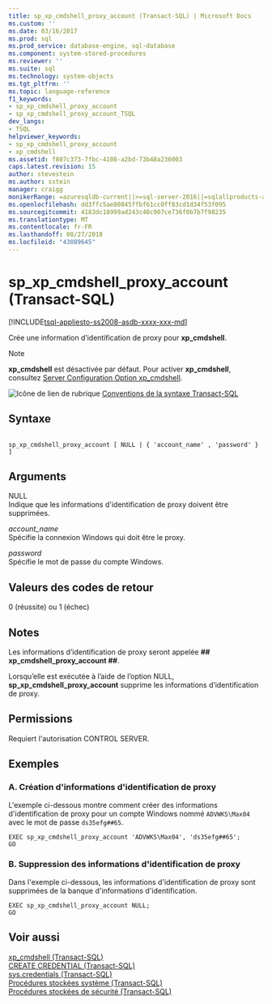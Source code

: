 ```yaml
---
title: sp_xp_cmdshell_proxy_account (Transact-SQL) | Microsoft Docs
ms.custom: ''
ms.date: 03/16/2017
ms.prod: sql
ms.prod_service: database-engine, sql-database
ms.component: system-stored-procedures
ms.reviewer: ''
ms.suite: sql
ms.technology: system-objects
ms.tgt_pltfrm: ''
ms.topic: language-reference
f1_keywords:
- sp_xp_cmdshell_proxy_account
- sp_xp_cmdshell_proxy_account_TSQL
dev_langs:
- TSQL
helpviewer_keywords:
- sp_xp_cmdshell_proxy_account
- xp_cmdshell
ms.assetid: f807c373-7fbc-4108-a2bd-73b48a236003
caps.latest.revision: 15
author: stevestein
ms.author: sstein
manager: craigg
monikerRange: =azuresqldb-current||>=sql-server-2016||=sqlallproducts-allversions||>=sql-server-linux-2017||=azuresqldb-mi-current
ms.openlocfilehash: dd3ffc5ae80845ffbf61cc0ff83cd1d34f53f095
ms.sourcegitcommit: 4183dc18999ad243c40c907ce736f0b7b7f98235
ms.translationtype: MT
ms.contentlocale: fr-FR
ms.lasthandoff: 08/27/2018
ms.locfileid: "43089645"
---
```

# <a name="spxpcmdshellproxyaccount-transact-sql"></a>sp_xp_cmdshell_proxy_account (Transact-SQL)
[!INCLUDE[tsql-appliesto-ss2008-asdb-xxxx-xxx-md](../../includes/tsql-appliesto-ss2008-asdb-xxxx-xxx-md.md)]

  Crée une information d’identification de proxy pour **xp_cmdshell**.  
  
> [!NOTE]  
>  **xp_cmdshell** est désactivée par défaut. Pour activer **xp_cmdshell**, consultez [Server Configuration Option xp_cmdshell](../../database-engine/configure-windows/xp-cmdshell-server-configuration-option.md).  
  
 ![Icône de lien de rubrique](../../database-engine/configure-windows/media/topic-link.gif "Icône lien de rubrique") [Conventions de la syntaxe Transact-SQL](../../t-sql/language-elements/transact-sql-syntax-conventions-transact-sql.md)  
  
## <a name="syntax"></a>Syntaxe  
  
```  
  
sp_xp_cmdshell_proxy_account [ NULL | { 'account_name' , 'password' } ]  
```  
  
## <a name="arguments"></a>Arguments  
 NULL  
 Indique que les informations d'identification de proxy doivent être supprimées.  
  
 *account_name*  
 Spécifie la connexion Windows qui doit être le proxy.  
  
 *password*  
 Spécifie le mot de passe du compte Windows.  
  
## <a name="return-code-values"></a>Valeurs des codes de retour  
 0 (réussite) ou 1 (échec)  
  
## <a name="remarks"></a>Notes  
 Les informations d’identification de proxy seront appelée **## xp_cmdshell_proxy_account ##**.  
  
 Lorsqu’elle est exécutée à l’aide de l’option NULL, **sp_xp_cmdshell_proxy_account** supprime les informations d’identification de proxy.  
  
## <a name="permissions"></a>Permissions  
 Requiert l'autorisation CONTROL SERVER.  
  
## <a name="examples"></a>Exemples  
  
### <a name="a-creating-the-proxy-credential"></a>A. Création d'informations d'identification de proxy  
 L'exemple ci-dessous montre comment créer des informations d'identification de proxy pour un compte Windows nommé `ADVWKS\Max04` avec le mot de passe `ds35efg##65`.  
  
```  
EXEC sp_xp_cmdshell_proxy_account 'ADVWKS\Max04', 'ds35efg##65';  
GO  
```  
  
### <a name="b-dropping-the-proxy-credential"></a>B. Suppression des informations d'identification de proxy  
 Dans l'exemple ci-dessous, les informations d'identification de proxy sont supprimées de la banque d'informations d'identification.  
  
```  
EXEC sp_xp_cmdshell_proxy_account NULL;  
GO  
```  
  
## <a name="see-also"></a>Voir aussi  
 [xp_cmdshell &#40;Transact-SQL&#41;](../../relational-databases/system-stored-procedures/xp-cmdshell-transact-sql.md)   
 [CREATE CREDENTIAL &#40;Transact-SQL&#41;](../../t-sql/statements/create-credential-transact-sql.md)   
 [sys.credentials &#40;Transact-SQL&#41;](../../relational-databases/system-catalog-views/sys-credentials-transact-sql.md)   
 [Procédures stockées système &#40;Transact-SQL&#41;](../../relational-databases/system-stored-procedures/system-stored-procedures-transact-sql.md)   
 [Procédures stockées de sécurité &#40;Transact-SQL&#41;](../../relational-databases/system-stored-procedures/security-stored-procedures-transact-sql.md)  
  
  
